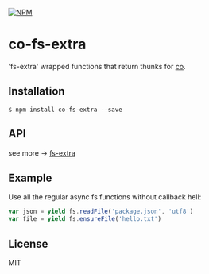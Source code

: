 [![NPM](https://nodei.co/npm/co-fs-extra.png?downloads=true&downloadRank=true&stars=true)](https://nodei.co/npm/co-fs-extra/)

# co-fs-extra

  'fs-extra' wrapped functions that return thunks for [co](https://github.com/visionmedia/co).

## Installation

```
$ npm install co-fs-extra --save
```

## API

see more -> [fs-extra](https://www.npmjs.org/package/fs-extra)

## Example

 Use all the regular async fs functions without callback hell:

```js
var json = yield fs.readFile('package.json', 'utf8')
var file = yield fs.ensureFile('hello.txt')
```

## License

  MIT
